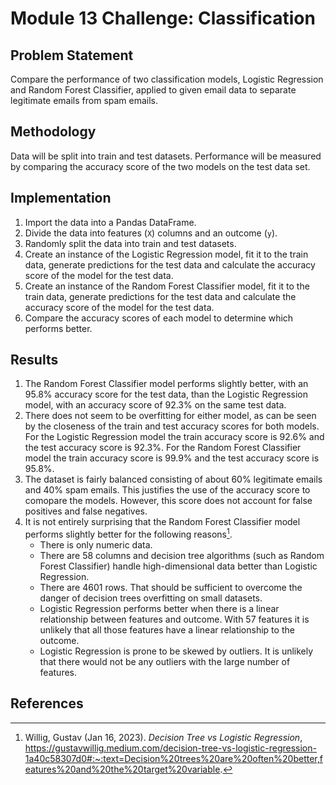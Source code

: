# Module 13 Challenge: Classification
## Problem Statement
Compare the performance of two classification models, Logistic Regression and Random Forest Classifier, applied to given email data to separate legitimate emails from spam emails.

## Methodology
Data will be split into train and test datasets. Performance will be measured by comparing the accuracy score of the two models on the test data set.

## Implementation
1. Import the data into a Pandas DataFrame.
2. Divide the data into features (`X`) columns and an outcome (`y`).
3. Randomly split the data into train and test datasets.
4. Create an instance of the Logistic Regression model, fit it to the train data, generate predictions for the test data and calculate the accuracy score of the model for the test data.
5. Create an instance of the Random Forest Classifier model, fit it to the train data, generate predictions for the test data and calculate the accuracy score of the model for the test data.
6. Compare the accuracy scores of each model to determine which performs better.

## Results
1. The Random Forest Classifier model performs slightly better, with an 95.8% accuracy score for the test data, than the Logistic Regression model, with an accuracy score of 92.3% on the same test data.
2. There does not seem to be overfitting for either model, as can be seen by the closeness of the train and test accuracy scores for both models. For the Logistic Regression model the train accuracy score is 92.6% and the test accuracy score is 92.3%. For the Random Forest Classifier model the train accuracy score is 99.9% and the test accuracy score is 95.8%.
3. The dataset is fairly balanced consisting of about 60% legitimate emails and 40% spam emails. This justifies the use of the accuracy score to comopare the models. However, this score does not account for false positives and false negatives.
4. It is not entirely surprising that the Random Forest Classifier model performs slightly better for the following reasons[^1].  
    * There is only numeric data.  
    * There are 58 columns and decision tree algorithms (such as Random Forest Classifier) handle high-dimensional data better than Logistic Regression.  
    * There are 4601 rows. That should be sufficient to overcome the danger of decision trees overfitting on small datasets.  
    * Logistic Regression performs better when there is a linear relationship between features and outcome. With 57 features it is unlikely that all those features have a linear relationship to the outcome.  
    * Logistic Regression is prone to be skewed by outliers. It is unlikely that there would not be any outliers with the large number of features.

## References
[^1]: Willig, Gustav (Jan 16, 2023). *Decision Tree vs Logistic Regression*, https://gustavwillig.medium.com/decision-tree-vs-logistic-regression-1a40c58307d0#:~:text=Decision%20trees%20are%20often%20better,features%20and%20the%20target%20variable. 

